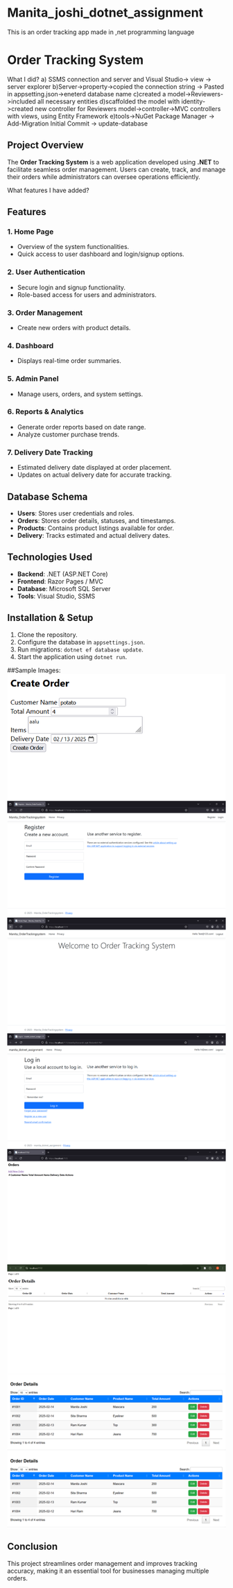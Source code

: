 # Manita_joshi_dotnet_assignment
This is an order tracking app made in ,net programming language 
# Order Tracking System


What I  did?
a) SSMS connection and server and Visual Studio-> view -> server explorer
b)Server->property->copied the connection string -> Pasted in appsetting.json->eneterd database name
c)created a model->Reviewers->included all necessary entities
d)scaffolded the model with identity->created new controller for Reviewers model->controller->MVC controllers with views, using Entity Framework
e)tools->NuGet Package Manager -> Add-Migration Initial Commit -> update-database
## Project Overview
The **Order Tracking System** is a web application developed using **.NET** to facilitate seamless order management. Users can create, track, and manage their orders while administrators can oversee operations efficiently.

What features I have added?
## Features

### 1. Home Page
- Overview of the system functionalities.
- Quick access to user dashboard and login/signup options.

### 2. User Authentication
- Secure login and signup functionality.
- Role-based access for users and administrators.

### 3. Order Management
- Create new orders with product details.

### 4. Dashboard
- Displays real-time order summaries.

### 5. Admin Panel
- Manage users, orders, and system settings.

### 6. Reports & Analytics
- Generate order reports based on date range.
- Analyze customer purchase trends.

### 7. Delivery Date Tracking
- Estimated delivery date displayed at order placement.
- Updates on actual delivery date for accurate tracking.

## Database Schema
- **Users**: Stores user credentials and roles.
- **Orders**: Stores order details, statuses, and timestamps.
- **Products**: Contains product listings available for order.
- **Delivery**: Tracks estimated and actual delivery dates.

## Technologies Used
- **Backend**: .NET (ASP.NET Core)
- **Frontend**: Razor Pages / MVC
- **Database**: Microsoft SQL Server
- **Tools**: Visual Studio, SSMS

## Installation & Setup
1. Clone the repository.
2. Configure the database in `appsettings.json`.
3. Run migrations: `dotnet ef database update`.
4. Start the application using `dotnet run`.

##Sample Images:
![Screenshot 2025-02-13 202246](https://github.com/Manita0z/Manita_joshi_dotnet_assignment/blob/main/screenshots%20of%20the%20%20output/Screenshot%202025-02-13%20202830.png)
![Screenshot 2025-02-13 202313](https://github.com/Manita0z/Manita_joshi_dotnet_assignment/blob/main/screenshots%20of%20the%20%20output/Screenshot%202025-02-13%20230546.png)
![Screenshot 2025-02-13 202439](https://github.com/Manita0z/Manita_joshi_dotnet_assignment/blob/main/screenshots%20of%20the%20%20output/Screenshot%202025-02-13%20234310.png)
![Screenshot 2025-02-13 202527](https://github.com/Manita0z/Manita_joshi_dotnet_assignment/blob/main/screenshots%20of%20the%20%20output/Screenshot%202025-02-14%20013635.png)
![Screenshot 2025-02-13 202540](https://github.com/Manita0z/Manita_joshi_dotnet_assignment/blob/main/screenshots%20of%20the%20%20output/Screenshot%202025-02-14%20013653.png)
![Screenshot 2025-02-13 202638](https://github.com/Manita0z/Manita_joshi_dotnet_assignment/blob/main/screenshots%20of%20the%20%20output/Screenshot%202025-02-14%20024123.png)
![Screenshot 2025-02-13 202657](https://github.com/Manita0z/Manita_joshi_dotnet_assignment/blob/main/screenshots%20of%20the%20%20output/Screenshot%202025-02-14%20114001.png)
![Screenshot 2025-02-13 202658](https://github.com/Manita0z/Manita_joshi_dotnet_assignment/blob/main/screenshots%20of%20the%20%20output/Screenshot%202025-02-14%20114001.png)

## Conclusion
This project streamlines order management and improves tracking accuracy, making it an essential tool for businesses managing multiple orders.

